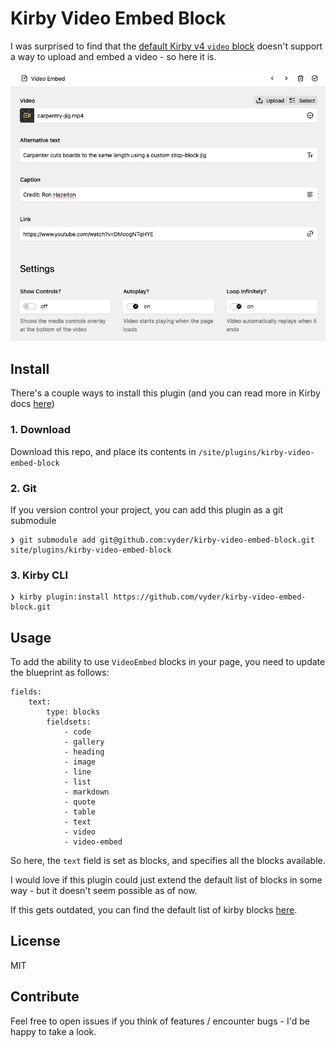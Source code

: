 # Kirby Video Embed Block

I was surprised to find that the [default Kirby v4 `video` block](https://getkirby.com/docs/reference/panel/blocks/video) doesn't support a way to upload and embed a video - so here it is.

![Preview of editing the video embed block's details](screenshots/details.png)

## Install

There's a couple ways to install this plugin (and you can read more in Kirby docs [here](https://getkirby.com/docs/guide/plugins/installing-plugins))

### 1. Download

Download this repo, and place its contents in `/site/plugins/kirby-video-embed-block`

### 2. Git

If you version control your project, you can add this plugin as a git submodule

```
❯ git submodule add git@github.com:vyder/kirby-video-embed-block.git site/plugins/kirby-video-embed-block
```

### 3. Kirby CLI

```
❯ kirby plugin:install https://github.com/vyder/kirby-video-embed-block.git
```

## Usage

To add the ability to use `VideoEmbed` blocks in your page, you need to update the blueprint as follows:

```
fields:
    text:
        type: blocks
        fieldsets:
            - code
            - gallery
            - heading
            - image
            - line
            - list
            - markdown
            - quote
            - table
            - text
            - video
            - video-embed
```

So here, the `text` field is set as blocks, and specifies all the blocks available.

I would love if this plugin could just extend the default list of blocks in some way - but it doesn't seem possible as of now.

If this gets outdated, you can find the default list of kirby blocks [here](https://getkirby.com/docs/guide/page-builder#core-block-types).

## License

MIT

## Contribute

Feel free to open issues if you think of features / encounter bugs - I'd be happy to take a look.
